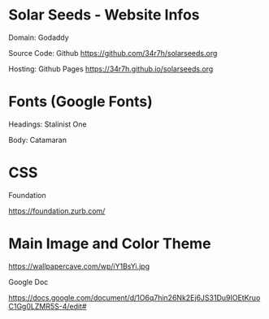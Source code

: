 # Solar Seeds - Website Infos



Domain: Godaddy


Source Code: Github https://github.com/34r7h/solarseeds.org


Hosting: Github Pages https://34r7h.github.io/solarseeds.org


# Fonts (Google Fonts)


Headings: Stalinist One

Body: Catamaran

# CSS


Foundation 

https://foundation.zurb.com/


# Main Image and Color Theme

https://wallpapercave.com/wp/iY1BsYi.jpg

Google Doc

https://docs.google.com/document/d/1O6q7hin26Nk2Ej6JS31Du9IOEtKruoC1Gg0LZMR5S-4/edit#
